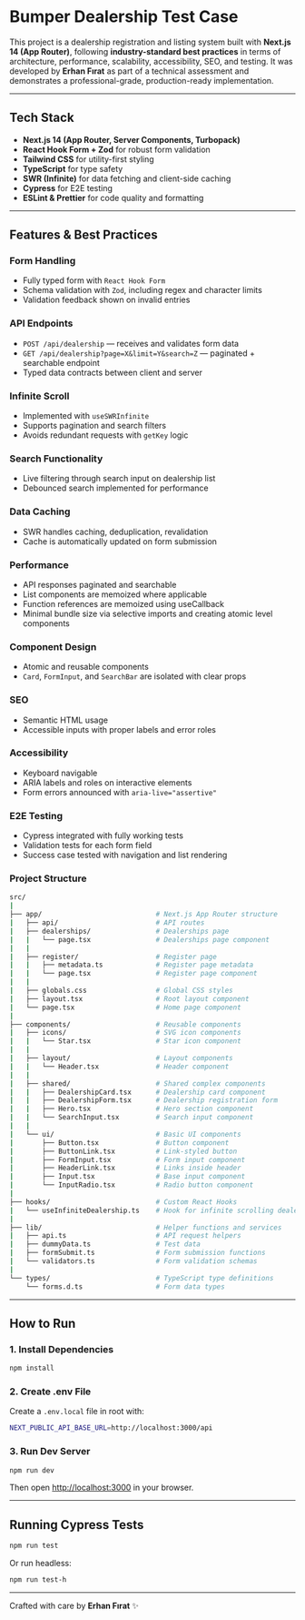 # Bumper Dealership Test Case

This project is a dealership registration and listing system built with **Next.js 14 (App Router)**, following **industry-standard best practices** in terms of architecture, performance, scalability, accessibility, SEO, and testing. It was developed by **Erhan Fırat** as part of a technical assessment and demonstrates a professional-grade, production-ready implementation.

---

## Tech Stack

- **Next.js 14 (App Router, Server Components, Turbopack)**
- **React Hook Form + Zod** for robust form validation
- **Tailwind CSS** for utility-first styling
- **TypeScript** for type safety
- **SWR (Infinite)** for data fetching and client-side caching
- **Cypress** for E2E testing
- **ESLint & Prettier** for code quality and formatting

---

## Features & Best Practices

### Form Handling

- Fully typed form with `React Hook Form`
- Schema validation with `Zod`, including regex and character limits
- Validation feedback shown on invalid entries

### API Endpoints

- `POST /api/dealership` — receives and validates form data
- `GET /api/dealership?page=X&limit=Y&search=Z` — paginated + searchable endpoint
- Typed data contracts between client and server

### Infinite Scroll

- Implemented with `useSWRInfinite`
- Supports pagination and search filters
- Avoids redundant requests with `getKey` logic

### Search Functionality

- Live filtering through search input on dealership list
- Debounced search implemented for performance

### Data Caching

- SWR handles caching, deduplication, revalidation
- Cache is automatically updated on form submission

### Performance

- API responses paginated and searchable
- List components are memoized where applicable
- Function references are memoized using useCallback
- Minimal bundle size via selective imports and creating atomic level components

### Component Design

- Atomic and reusable components
- `Card`, `FormInput`, and `SearchBar` are isolated with clear props

### SEO

- Semantic HTML usage
- Accessible inputs with proper labels and error roles

### Accessibility

- Keyboard navigable
- ARIA labels and roles on interactive elements
- Form errors announced with `aria-live="assertive"`

### E2E Testing

- Cypress integrated with fully working tests
- Validation tests for each form field
- Success case tested with navigation and list rendering

### Project Structure

```bash
src/
|
├── app/                            # Next.js App Router structure
|   ├── api/                        # API routes
|   ├── dealerships/                # Dealerships page
|   |   └── page.tsx                # Dealerships page component
|   |
|   ├── register/                   # Register page
|   |   ├── metadata.ts             # Register page metadata
|   |   └── page.tsx                # Register page component
|   |
|   ├── globals.css                 # Global CSS styles
|   ├── layout.tsx                  # Root layout component
|   └── page.tsx                    # Home page component
|
├── components/                     # Reusable components
|   ├── icons/                      # SVG icon components
|   |   └── Star.tsx                # Star icon component
|   |
|   ├── layout/                     # Layout components
|   |   └── Header.tsx              # Header component
|   |
|   ├── shared/                     # Shared complex components
|   |   ├── DealershipCard.tsx      # Dealership card component
|   |   ├── DealershipForm.tsx      # Dealership registration form
|   |   ├── Hero.tsx                # Hero section component
|   |   └── SearchInput.tsx         # Search input component
|   |
|   └── ui/                         # Basic UI components
|       ├── Button.tsx              # Button component
|       ├── ButtonLink.tsx          # Link-styled button
|       ├── FormInput.tsx           # Form input component
|       ├── HeaderLink.tsx          # Links inside header
|       ├── Input.tsx               # Base input component
|       └── InputRadio.tsx          # Radio button component
|
├── hooks/                          # Custom React Hooks
|   └── useInfiniteDealership.ts    # Hook for infinite scrolling dealerships
|
├── lib/                            # Helper functions and services
|   ├── api.ts                      # API request helpers
|   ├── dummyData.ts                # Test data
|   ├── formSubmit.ts               # Form submission functions
|   └── validators.ts               # Form validation schemas
|
└── types/                          # TypeScript type definitions
    └── forms.d.ts                  # Form data types
```

---

## How to Run

### 1. Install Dependencies

```bash
npm install
```

### 2. Create .env File

Create a `.env.local` file in root with:

```bash
NEXT_PUBLIC_API_BASE_URL=http://localhost:3000/api
```

### 3. Run Dev Server

```bash
npm run dev
```

Then open [http://localhost:3000](http://localhost:3000) in your browser.

---

## Running Cypress Tests

```bash
npm run test
```

Or run headless:

```bash
npm run test-h
```

---

Crafted with care by **Erhan Fırat** ✨
